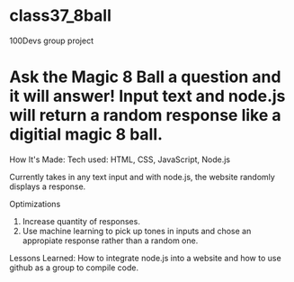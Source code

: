 # class37_8ball
100Devs group project

# Ask the Magic 8 Ball a question and it will answer! Input text and node.js will return a random response like a digitial magic 8 ball. 

How It's Made:
Tech used: HTML, CSS, JavaScript, Node.js

Currently takes in any text input and with node.js, the website randomly displays a response.

Optimizations 
1) Increase quantity of responses.
2) Use machine learning to pick up tones in inputs and chose an appropiate response rather than a random one.

Lessons Learned:
How to integrate node.js into a website and how to use github as a group to compile code. 
